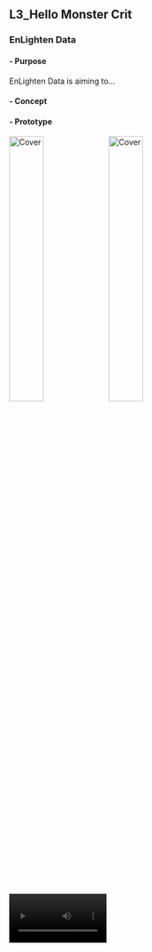 ## L3_Hello Monster Crit

### EnLighten Data

#### - Purpose
EnLighten Data is aiming to...

#### - Concept


#### - Prototype
<img src="https://user-images.githubusercontent.com/52306317/136703156-981270d2-f52f-4378-b64c-6b81a3f9b039.jpg" alt="Cover" width="35%"/>

<img src="https://user-images.githubusercontent.com/52306317/136703163-29e34314-5007-4322-89f0-f7c96eb24109.jpg" alt="Cover" width="35%"/>

<video src="https://user-images.githubusercontent.com/52306317/136703203-551eb70c-a8de-4d01-adb8-ca0339ddc82f.mp4" type="video/mp4" width="35%"/>

